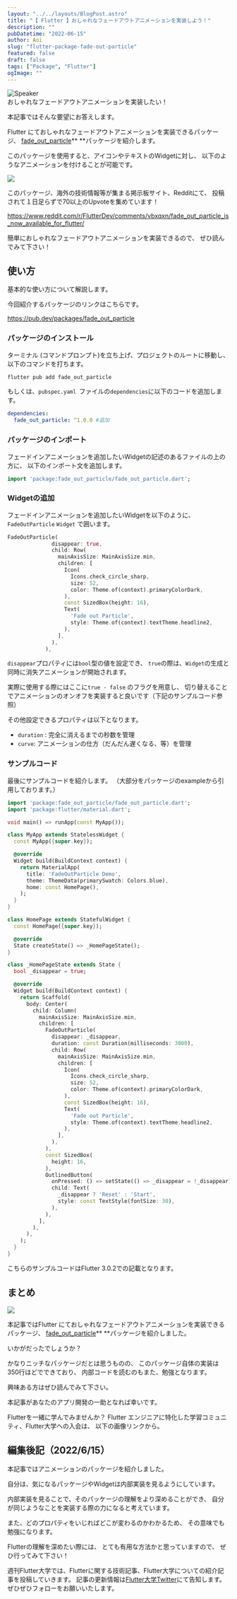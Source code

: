 ```yaml
---
layout: "../../layouts/BlogPost.astro"
title: "【 Flutter 】おしゃれなフェードアウトアニメーションを実装しよう！"
description: ""
pubDatetime: "2022-06-15"
author: Aoi
slug: "flutter-package-fade-out-particle"
featured: false
draft: false
tags: ["Package", "Flutter"]
ogImage: ""
---
```


<div class="speech-bubble-container">
  <div class="speech-bubble-avatar">
    <img src="http://34.145.4.125/wp-content/themes/cocoon-master/images/man.png" alt="Speaker" />
  </div>
  <div class="speech-bubble">
    <div class="speech-bubble-content">
      おしゃれなフェードアウトアニメーションを実装したい！
    </div>
    <div class="speech-bubble-arrow arrow-left"></div>
  </div>
</div>

本記事ではそんな要望にお答えします。

Flutter にておしゃれなフェードアウトアニメーションを実装できるパッケージ、
[fade_out_particle](https://pub.dev/packages/fade_out_particle)** **パッケージを紹介します。

このパッケージを使用すると、アイコンやテキストのWidgetに対し、
以下のようなアニメーションを付けることが可能です。

![](http://34.145.4.125/wp-content/uploads/2022/06/fade_out_particle_sample.gif)

このパッケージ、海外の技術情報等が集まる掲示板サイト、Redditにて、
投稿されて１日足らずで70以上のUpvoteを集めています！

https://www.reddit.com/r/FlutterDev/comments/vbxqxn/fade_out_particle_is_now_available_for_flutter/

簡単におしゃれなフェードアウトアニメーションを実装できるので、
ぜひ読んでみて下さい！

## 使い方

基本的な使い方について解説します。

今回紹介するパッケージのリンクはこちらです。

https://pub.dev/packages/fade_out_particle

### パッケージのインストール

ターミナル (コマンドプロンプト)を立ち上げ、プロジェクトのルートに移動し、
以下のコマンドを打ちます。

```bash
flutter pub add fade_out_particle
```

もしくは、`pubspec.yaml `ファイルの`dependencies`に以下のコードを追加します。

```yaml
dependencies:
  fade_out_particle: ^1.0.0 #追加
```

### パッケージのインポート

フェードインアニメーションを追加したいWidgetの記述のあるファイルの上の方に、
以下のインポート文を追加します。

```dart
import 'package:fade_out_particle/fade_out_particle.dart';
```

### Widgetの追加

フェードインアニメーションを追加したいWidgetを以下のように、
`FadeOutParticle` `Widget` で囲います。

```dart
FadeOutParticle(
              disappear: true,
              child: Row(
                mainAxisSize: MainAxisSize.min,
                children: [
                  Icon(
                    Icons.check_circle_sharp,
                    size: 52,
                    color: Theme.of(context).primaryColorDark,
                  ),
                  const SizedBox(height: 16),
                  Text(
                    'Fade out Particle',
                    style: Theme.of(context).textTheme.headline2,
                  ),
                ],
              ),
            ),
```

`disappear`プロパティには`bool`型の値を設定でき、
`true`の際は、`Widget`の生成と同時に消失アニメーションが開始されます。

実際に使用する際にはここに`true - false` のフラグを用意し、
切り替えることでアニメーションのオンオフを実装すると良いです（下記のサンプルコード参照）

その他設定できるプロパティは以下となります。

- `duration` : 完全に消えるまでの秒数を管理
- `curve`: アニメーションの仕方（だんだん遅くなる、等）を管理

### サンプルコード

最後にサンプルコードを紹介します。
（大部分をパッケージのexampleから引用しております。）

```dart
import 'package:fade_out_particle/fade_out_particle.dart';
import 'package:flutter/material.dart';

void main() => runApp(const MyApp());

class MyApp extends StatelessWidget {
  const MyApp({super.key});

  @override
  Widget build(BuildContext context) {
    return MaterialApp(
      title: 'FadeOutParticle Demo',
      theme: ThemeData(primarySwatch: Colors.blue),
      home: const HomePage(),
    );
  }
}

class HomePage extends StatefulWidget {
  const HomePage({super.key});

  @override
  State createState() => _HomePageState();
}

class _HomePageState extends State {
  bool _disappear = true;

  @override
  Widget build(BuildContext context) {
    return Scaffold(
      body: Center(
        child: Column(
          mainAxisSize: MainAxisSize.min,
          children: [
            FadeOutParticle(
              disappear: _disappear,
              duration: const Duration(milliseconds: 3000),
              child: Row(
                mainAxisSize: MainAxisSize.min,
                children: [
                  Icon(
                    Icons.check_circle_sharp,
                    size: 52,
                    color: Theme.of(context).primaryColorDark,
                  ),
                  const SizedBox(height: 16),
                  Text(
                    'Fade out Particle',
                    style: Theme.of(context).textTheme.headline2,
                  ),
                ],
              ),
            ),
            const SizedBox(
              height: 16,
            ),
            OutlinedButton(
              onPressed: () => setState(() => _disappear = !_disappear),
              child: Text(
                _disappear ? 'Reset' : 'Start',
                style: const TextStyle(fontSize: 30),
              ),
            ),
          ],
        ),
      ),
    );
  }
}
```

こちらのサンプルコードはFlutter 3.0.2での記載となります。

## まとめ

![](http://blog.flutteruniv.com/wp-content/uploads/2022/03/猫パソコン.jpeg)

本記事ではFlutter にておしゃれなフェードアウトアニメーションを実装できるパッケージ、
[fade_out_particle](https://pub.dev/packages/fade_out_particle)** **パッケージを紹介しました。

いかがだったでしょうか？

かなりニッチなパッケージだとは思うものの、
このパッケージ自体の実装は350行ほどでできており、
内部コードを読むのもまた、勉強となります。

興味ある方はぜひ読んでみて下さい。

本記事があなたのアプリ開発の一助となれば幸いです。

Flutterを一緒に学んでみませんか？
Flutter エンジニアに特化した学習コミュニティ、Flutter大学への入会は、
以下の画像リンクから。

## 編集後記（2022/6/15）

本記事ではアニメーションのパッケージを紹介しました。

自分は、気になるパッケージやWidgetは内部実装を見るようにしています。

内部実装を見ることで、そのパッケージの理解をより深めることができ、
自分が同じようなことを実装する際の力になると考えています。

また、どのプロパティをいじればどこが変わるのかわかるため、
その意味でも勉強になります。

Flutterの理解を深めたい際には、
とても有用な方法かと思っていますので、
ぜひ行ってみて下さい！

週刊Flutter大学では、Flutterに関する技術記事、Flutter大学についての紹介記事を投稿していきます。
記事の更新情報は[Flutter大学Twitter](https://twitter.com/FlutterUniv)にて告知します。
ぜひぜひフォローをお願いいたします。